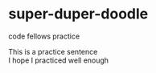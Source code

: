 # super-duper-doodle
code fellows practice

This is a practice sentence  
I hope I practiced well enough

